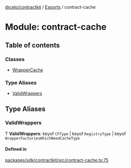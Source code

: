 [@celo/contractkit](../README.md) / [Exports](../modules.md) / contract-cache

# Module: contract-cache

## Table of contents

### Classes

- [WrapperCache](../classes/contract_cache.WrapperCache.md)

### Type Aliases

- [ValidWrappers](contract_cache.md#validwrappers)

## Type Aliases

### ValidWrappers

Ƭ **ValidWrappers**: keyof `CFType` \| keyof `RegistryType` \| keyof `WrapperFactoriesWhichNeedCacheType`

#### Defined in

[packages/sdk/contractkit/src/contract-cache.ts:75](https://github.com/celo-org/developer-tooling/blob/master/packages/sdk/contractkit/src/contract-cache.ts#L75)
